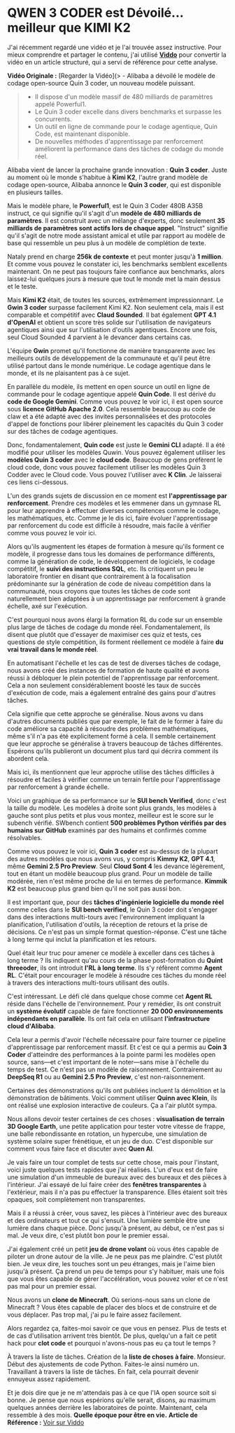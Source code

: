 # QWEN 3 CODER est Dévoilé... meilleur que KIMI K2

J'ai récemment regardé une vidéo et je l'ai trouvée assez instructive. Pour mieux comprendre et partager le contenu, j'ai utilisé **[Viddo](https://viddo.pro/)** pour convertir la vidéo en un article structuré, qui a servi de référence pour cette analyse.

**Vidéo Originale :** [Regarder la Vidéo](> - Alibaba a dévoilé le modèle de codage open-source Quin 3 coder, un nouveau modèle puissant.
> - Il dispose d'un modèle massif de 480 milliards de paramètres appelé Powerful1.
> - Le Quin 3 coder excelle dans divers benchmarks et surpasse les concurrents.
> - Un outil en ligne de commande pour le codage agentique, Quin Code, est maintenant disponible.
> - De nouvelles méthodes d'apprentissage par renforcement améliorent la performance dans des tâches de codage du monde réel.

Alibaba vient de lancer la prochaine grande innovation : **Quin 3 coder**. Juste au moment où le monde s'habitue à **Kimi K2**, l'autre grand modèle de codage open-source, Alibaba annonce le **Quin 3 coder**, qui est disponible en plusieurs tailles. 

Mais le modèle phare, le **Powerful1**, est le Quin 3 Coder 480B A35B instruct, ce qui signifie qu'il s'agit d'un **modèle de 480 milliards de paramètres**. Il est construit avec un mélange d'experts, donc seulement **35 milliards de paramètres sont actifs lors de chaque appel**. "Instruct" signifie qu'il s'agit de notre mode assistant amical et utile par rapport au modèle de base qui ressemble un peu plus à un modèle de complétion de texte.

Nataly prend en charge **256k de contexte** et peut monter jusqu'à **1 million**. Et comme vous pouvez le constater ici, les benchmarks semblent excellents maintenant. On ne peut pas toujours faire confiance aux benchmarks, alors laissez-lui quelques jours à mesure que tout le monde met la main dessus et le teste. 

Mais **Kimi K2** était, de toutes les sources, extrêmement impressionnant. Le **Gwin 3 coder** surpasse facilement Kimi K2. Non seulement cela, mais il est comparable et compétitif avec **Claud Sounded**. Il bat également **GPT 4.1 d'OpenAI** et obtient un score très solide sur l'utilisation de navigateurs agentiques ainsi que sur l'utilisation d'outils agentiques. Encore une fois, seul Cloud Sounded 4 parvient à le devancer dans certains cas.

L'équipe **Gwin** promet qu'il fonctionne de manière transparente avec les meilleurs outils de développement de la communauté et qu'il peut être utilisé partout dans le monde numérique. Le codage agentique dans le monde, et ils ne plaisantent pas à ce sujet. 

En parallèle du modèle, ils mettent en open source un outil en ligne de commande pour le codage agentique appelé **Quin Code**. Il est dérivé du **code de Google Gemini**. Comme vous pouvez le voir ici, il est open source sous **licence GitHub Apache 2.0**. Cela ressemble beaucoup au code de claw et a été adapté avec des invites personnalisées et des protocoles d'appel de fonctions pour libérer pleinement les capacités du Quin 3 coder sur des tâches de codage agentiques. 

Donc, fondamentalement, **Quin code** est juste le **Gemini CLI** adapté. Il a été modifié pour utiliser les modèles Quwin. Vous pouvez également utiliser les **modèles Quin 3 coder** avec le **cloud code**. Beaucoup de gens préfèrent le cloud code, donc vous pouvez facilement utiliser les modèles Quin 3 Codder avec le Cloud code. Vous pouvez l'utiliser avec **K Clin**. Je laisserai ces liens ci-dessous.

L'un des grands sujets de discussion en ce moment est **l'apprentissage par renforcement**. Prendre ces modèles et les emmener dans un gymnase RL pour leur apprendre à effectuer diverses compétences comme le codage, les mathématiques, etc. Comme je le dis ici, faire évoluer l'apprentissage par renforcement du code est difficile à résoudre, mais facile à vérifier comme vous pouvez le voir ici.

Alors qu'ils augmentent les étapes de formation à mesure qu'ils forment ce modèle, il progresse dans tous les domaines de performance différents, comme la génération de code, le développement de logiciels, le codage compétitif, le **suivi des instructions SQL**, etc. Ils critiquent un peu le laboratoire frontier en disant que contrairement à la focalisation prédominante sur la génération de code de niveau compétition dans la communauté, nous croyons que toutes les tâches de code sont naturellement bien adaptées à un apprentissage par renforcement à grande échelle, axé sur l'exécution. 

C'est pourquoi nous avons élargi la formation RL du code sur un ensemble plus large de tâches de codage du monde réel. Fondamentalement, ils disent que plutôt que d'essayer de maximiser ces quiz et tests, ces questions de style compétition, ils forment réellement ce modèle à faire **du vrai travail dans le monde réel**. 

En automatisant l'échelle et les cas de test de diverses tâches de codage, nous avons créé des instances de formation de haute qualité et avons réussi à débloquer le plein potentiel de l'apprentissage par renforcement. Cela a non seulement considérablement boosté les taux de succès d'exécution de code, mais a également entraîné des gains pour d'autres tâches. 

Cela signifie que cette approche se généralise. Nous avons vu dans d'autres documents publiés que par exemple, le fait de le former à faire du code améliore sa capacité à résoudre des problèmes mathématiques, même s'il n'a pas été explicitement formé à cela. Il semble certainement que leur approche se généralise à travers beaucoup de tâches différentes. Espérons qu'ils publieront un document plus tard qui décrira comment ils abordent cela. 

Mais ici, ils mentionnent que leur approche utilise des tâches difficiles à résoudre et faciles à vérifier comme un terrain fertile pour l'apprentissage par renforcement à grande échelle.

Voici un graphique de sa performance sur le **SUI bench Verified**, donc c'est la taille du modèle. Les modèles à droite sont plus grands, les modèles à gauche sont plus petits et plus vous montez, meilleur est le score sur le subench vérifié. SWbench contient **500 problèmes Python vérifiés par des humains sur GitHub** examinés par des humains et confirmés comme résolvables. 

Comme vous pouvez le voir ici, **Quin 3 coder** est au-dessus de la plupart des autres modèles que nous avons vus, y compris **Kimmy K2**, **GPT 4.1**, même **Gemini 2.5 Pro Preview**. Seul **Cloud Sont 4** les devance légèrement, tout en étant un modèle beaucoup plus grand. Pour un modèle de taille modérée, rien n'est même proche de lui en termes de performance. **Kimmik K2** est beaucoup plus grand bien qu'il ne soit pas aussi bon.

Il est important que, pour des **tâches d'ingénierie logicielle du monde réel** comme celles dans le **SUI bench verified**, le Quin 3 coder doit s'engager dans des interactions multi-tours avec l'environnement impliquant la planification, l'utilisation d'outils, la réception de retours et la prise de décisions. Ce n'est pas un simple format question-réponse. C'est une tâche à long terme qui inclut la planification et les retours.

Quel était leur truc pour amener ce modèle à exceller dans ces tâches à long terme ? Ils indiquent qu'au cours de la phase post-formation du **Quint threeoder**, ils ont introduit **l'RL à long terme**. Ils s'y réfèrent comme **Agent RL**. C'était pour encourager le modèle à résoudre ces tâches du monde réel à travers des interactions multi-tours utilisant des outils.

C'est intéressant. Le défi clé dans quelque chose comme cet **Agent RL** réside dans l'échelle de l'environnement. Pour y remédier, ils ont construit un **système évolutif** capable de faire fonctionner **20 000 environnements indépendants en parallèle**. Ils ont fait cela en utilisant **l'infrastructure cloud d'Alibaba**. 

Cela leur a permis d'avoir l'échelle nécessaire pour faire tourner ce pipeline d'apprentissage par renforcement massif. Et c'est ce qui a permis au **Coin 3 Coder** d'atteindre des performances à la pointe parmi les modèles open source, sans—et c'est important de le noter—sans mise à l'échelle du temps de test. Ce n'est pas un modèle de raisonnement. Contrairement au **DeepSeq R1** ou au **Gemini 2.5 Pro Preview**, c'est non-raisonnement.

Certaines des démonstrations qu'ils ont publiées incluent la démolition et la démonstration de bâtiments. Voici comment utiliser **Quinn avec Klein**, ils ont réalisé une explosion interactive de couleurs. Ça a l'air plutôt sympa. 

Nous allons devoir tester certaines de ces choses : **visualisation de terrain 3D Google Earth**, une petite application pour tester votre vitesse de frappe, une balle rebondissante en rotation, un hypercube, une simulation de système solaire super frénétique, et un jeu de duo. C'est disponible sur comment vous faire face et discuter avec **Quen AI**.

Je vais faire un tour complet de tests sur cette chose, mais pour l'instant, voici juste quelques tests rapides que j'ai réalisés. L'un d'eux est de faire une simulation d'un immeuble de bureaux avec des bureaux et des pièces à l'intérieur. J'ai essayé de lui faire créer des **fenêtres transparentes** à l'extérieur, mais il n'a pas pu effectuer la transparence. Elles étaient soit très opaques, soit complètement non transparentes.

Mais il a réussi à créer, vous savez, les pièces à l'intérieur avec des bureaux et des ordinateurs et tout ce qui s'ensuit. Une lumière semble être une lumière dans chaque pièce. Donc jusqu'à présent, au début, ce n'est pas si mal. Je veux dire, c'est plutôt bon pour le premier essai.

J'ai également créé un petit **jeu de drone volant** où vous êtes capable de piloter un drone autour de la ville. Je ne peux pas me plaindre. C'est plutôt bien. Je veux dire, les touches sont un peu étranges, mais je l'aime bien jusqu'à présent. Ça prend un peu de temps pour s'y habituer, mais une fois que vous êtes capable de gérer l'accélération, vous pouvez voler et ce n'est pas mal pour un premier essai.

Nous avons un **clone de Minecraft**. Où serions-nous sans un clone de Minecraft ? Vous êtes capable de placer des blocs et de construire et de vous déplacer. Pas trop mal, j'ai pu le faire assez facilement. 

Alors regardez ça, faites-moi savoir ce que vous en pensez. Plus de tests et de cas d'utilisation arrivent très bientôt. De plus, quelqu'un a fait ce petit hack pour **clot code** et pourquoi n'avons-nous pas eu ça tout le temps ? 

À travers la liste de tâches. Création de la **liste de choses à faire**. Monsieur. Début des ajustements de code Python. Faites-le ainsi numéro un. Travaillant à travers la liste de tâches. En fait, cela pourrait devenir ennuyeux assez rapidement. 

Et je dois dire que je ne m'attendais pas à ce que l'IA open source soit si bonne. Je pense que nous espérions qu'elle serait, disons, au maximum quelques années derrière les laboratoires de pointe. Maintenant, cela ressemble à des mois. **Quelle époque pour être en vie.**
**Article de Référence :** [Voir sur Viddo](https://viddo.pro/zh/video-result/de3fa85b-5156-4186-a39d-60c839fb0371)